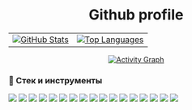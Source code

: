 <h1 align="center">Github profile</h1>
<table>
  <tr>
    <td>
      <a href="https://github.com/anuraghazra/github-readme-stats">
        <img alt="GitHub Stats"
             src="https://github-readme-stats.vercel.app/api?username=twentyoneh&show_icons=true&theme=github_dark&hide_border=true&include_all_commits=true&count_private=true&rank_icon=percentile&hide_title=true&card_width=380" />
      </a>
    </td>
    <td>
      <a href="https://github.com/anuraghazra/github-readme-stats">
        <img alt="Top Languages"
             src="https://github-readme-stats.vercel.app/api/top-langs/?username=twentyoneh&layout=compact&theme=github_dark&hide_border=true&hide_title=true&card_width=320&exclude_repo=lwip_H753_UDP_parse,FinalProject-STM32" />
      </a>
    </td>
  </tr>
</table>
<p align="center">
  <a href="https://github.com/Ashutosh00710/github-readme-activity-graph">
    <img alt="Activity Graph"
         src="https://github-readme-activity-graph.vercel.app/graph?username=twentyoneh&theme=github-compact&hide_border=true&area=true&radius=8" />
  </a>
</p>

### 🧰 Стек и инструменты
<p>
  <!-- Java / Spring -->
  <img src="https://img.shields.io/badge/Java-21+-orange?logo=openjdk" />
  <img src="https://img.shields.io/badge/Spring%20Framework-5.x-6DB33F?logo=spring&logoColor=white" />
  <img src="https://img.shields.io/badge/Spring%20Boot-3.x-6DB33F?logo=springboot&logoColor=white" />
  <img src="https://img.shields.io/badge/Hibernate-5.x-59666C?logo=hibernate&logoColor=white" />

  <!-- Testing / DB / Migration -->
  <img src="https://img.shields.io/badge/JUnit-5-25A162?logo=junit5&logoColor=white" />
  <img src="https://img.shields.io/badge/PostgreSQL-15+-336791?logo=postgresql&logoColor=white" />
  <img src="https://img.shields.io/badge/Liquibase-4.x-2962FF?logo=liquibase&logoColor=white" />

  <!-- Build / Tools -->
  <img src="https://img.shields.io/badge/Apache%20Maven-3.x-C71A36?logo=apachemaven&logoColor=white" />
  <img src="https://img.shields.io/badge/IntelliJ%20IDEA-Ultimate-000000?logo=intellijidea&logoColor=white" />

  <!-- Messaging -->
  <img src="https://img.shields.io/badge/Apache%20Kafka-3.x-231F20?logo=apachekafka&logoColor=white" />

  <!-- VCS / Containers -->
  <img src="https://img.shields.io/badge/Git-F05032?logo=git&logoColor=white" />
  <img src="https://img.shields.io/badge/Docker-2496ED?logo=docker&logoColor=white" />

  <!-- C/C++ / Graphics -->
  <img src="https://img.shields.io/badge/C-00599C?logo=c&logoColor=white" />
  <img src="https://img.shields.io/badge/C%2B%2B-00599C?logo=c%2B%2B&logoColor=white" />
  <img src="https://img.shields.io/badge/Qt-41CD52?logo=qt&logoColor=white" />
  <img src="https://img.shields.io/badge/OpenGL-5586A4?logo=opengl&logoColor=white" />
  <img src="https://img.shields.io/badge/raylib-efa611?logoColor=white" />
</p>
